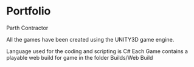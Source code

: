 # Portfolio
Parth Contractor

All the games have been created using the UNITY3D game engine.

Language used for the coding and scripting is C#
Each Game contains a playable web build for game in the folder Builds/Web Build
